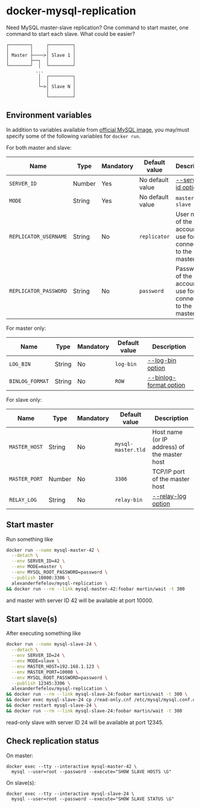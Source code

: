 # docker-mysql-replication

Need MySQL master-slave replication? One command to start master, one command to start each slave. What could be easier?

```
┌────────┐     ┌─────────┐
│        │     │         │
│ Master ├────>│ Slave 1 │
│        ├──┐  │         │
└────────┘  │  └─────────┘
           ...
            │  ┌─────────┐
            │  │         │
            └─>│ Slave N │
               │         │
               └─────────┘
```

## Environment variables

In addition to variables available from [official MySQL image](https://hub.docker.com/_/mysql/), you may/must specify
some of the following variables for `docker run`.

For both master and slave:

| Name | Type | Mandatory | Default value | Description
| ---- | ---- | --------- | ------------- | -----------
| `SERVER_ID` | Number | Yes | No default value | [--server-id option](https://dev.mysql.com/doc/refman/5.7/en/replication-options.html#option_mysqld_server-id)
| `MODE` | String | Yes | No default value | `master` or `slave`
| `REPLICATOR_USERNAME` | String | No | `replicator` | User name of the account to use for connecting to the master
| `REPLICATOR_PASSWORD` | String | No | `password` | Password of the account to use for connecting to the master

For master only:

| Name | Type | Mandatory | Default value | Description
| ---- | ---- | --------- | ------------- | -----------
| `LOG_BIN` | String | No | `log-bin` | [--log-bin option](https://dev.mysql.com/doc/refman/5.7/en/replication-options-binary-log.html#option_mysqld_log-bin)
| `BINLOG_FORMAT` | String | No | `ROW` | [--binlog-format option](https://dev.mysql.com/doc/refman/5.7/en/server-options.html#option_mysqld_binlog-format)

For slave only:

| Name | Type | Mandatory | Default value | Description
| ---- | ---- | --------- | ------------- | -----------
| `MASTER_HOST` | String | No | `mysql-master.tld` | Host name (or IP address) of the master host
| `MASTER_PORT` | Number | No | `3306` | TCP/IP port  of the master host
| `RELAY_LOG` | String | No | `relay-bin` | [--relay-log option](https://dev.mysql.com/doc/refman/5.7/en/replication-options-slave.html#option_mysqld_relay-log)

## Start master

Run something like

```bash
docker run --name mysql-master-42 \
  --detach \
  --env SERVER_ID=42 \
  --env MODE=master \
  --env MYSQL_ROOT_PASSWORD=password \
  --publish 10000:3306 \
  alexanderfefelov/mysql-replication \
&& docker run --rm --link mysql-master-42:foobar martin/wait -t 300
```

and master with server ID 42 will be available at port 10000.

## Start slave(s)

After executing something like

```bash
docker run --name mysql-slave-24 \
  --detach \
  --env SERVER_ID=24 \
  --env MODE=slave \
  --env MASTER_HOST=192.168.1.123 \
  --env MASTER_PORT=10000 \
  --env MYSQL_ROOT_PASSWORD=password \
  --publish 12345:3306 \
  alexanderfefelov/mysql-replication \
&& docker run --rm --link mysql-slave-24:foobar martin/wait -t 300 \
&& docker exec mysql-slave-24 cp /read-only.cnf /etc/mysql/mysql.conf.d/ \
&& docker restart mysql-slave-24 \
&& docker run --rm --link mysql-slave-24:foobar martin/wait -t 300
```

read-only slave with server ID 24 will be available at port 12345.

## Check replication status

On master:

    docker exec --tty --interactive mysql-master-42 \
      mysql --user=root --password --execute="SHOW SLAVE HOSTS \G"

On slave(s):

    docker exec --tty --interactive mysql-slave-24 \
      mysql --user=root --password --execute="SHOW SLAVE STATUS \G"
